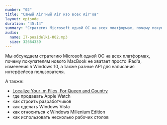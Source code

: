 ```yaml
---
number: "02"
title: "Самый Air'ный Air изо всех Air'ов"
layout: episode
duration: "45:14"
summary: "Стратегия Microsoft одной ОС на всех платформах, почему покупателям нового MacBook не хватает просто iPad'а, изменения в Windows 10, а также разные API для написания интерфейсов пользователя."
audio:
  name: IT-posidelki-002.mp3
  size: 32664339
---
```


Мы обсуждаем стратегию Microsoft одной ОС на всех платформах, почему покупателям нового MacBook не хватает просто iPad'а, изменения в Windows 10, а также разные API для написания интерфейсов пользователя.

А также:

- [Localize Your .m Files, For Queen and Country](https://github.com/mattt/BritishInvasion)
- где продавать Apple Watch
- как строить разработчиков
- как сделать Windows Vista
- как относиться к Windows Millenium Edition
- как использовать несколько рабочих столов
